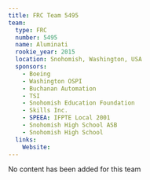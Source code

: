 ```yaml
---
title: FRC Team 5495
team:
  type: FRC
  number: 5495
  name: Aluminati
  rookie_year: 2015
  location: Snohomish, Washington, USA
  sponsors:
    - Boeing
    - Washington OSPI
    - Buchanan Automation
    - TSI
    - Snohomish Education Foundation
    - Skills Inc.
    - SPEEA: IFPTE Local 2001
    - Snohomish High School ASB
    - Snohomish High School
  links:
    Website: 
---
```

No content has been added for this team